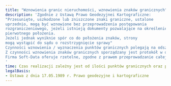 ```yaml
---
title: "Wznowienia granic nieruchomości, wznowienia znaków granicznych"
description: 'Zgodnie z Ustawą Prawo Geodezyjnei Kartograficzne: 
"Przesunięte, uszkodzone lub zniszczone znaki graniczne, ustalone
uprzednio, mogą być wznowione bez przeprowadzenia postępowania
rozgraniczeniowego, jeżeli istnieją dokumenty pozwalające na określenie ich
pierwotnego położenia. 
Jeżeli jednak wyniknie spór co do położenia znaków, strony
mogą wystąpić do sądu o rozstrzygnięcie sprawy"
Czynności wznowienia / wyznaczenia punktów granicznych polegają na odszukaniu, bądź odtworzeniu położenia punktów granicznych, zgodnie z istniejącą dokumentacją geodezyjno-prawną, pochodzącą z Państwowego Zasobu Geodezyjnego i Kartograficznego. 
Z czynności wznowienia znaków granicznych sporządzany jest protokół w obecności zainteresowanych stron, a punkty granicznej zostają zastabilizowane trwale w terenie.
Firma Soft-Data oferuje rzetelne, zgodne z prawem przeprowadzanie całej procedury wznowienia znaków granicznych oraz wyznacznia punktów granicznych.
'
time: Czas realizacji zależny jest od ilości punktów granicznych oraz prac urzędów
legalBasis:
- Ustawa z dnia 17.05.1989 r. Prawo geodezyjne i kartograficzne 
---
```

